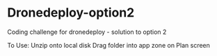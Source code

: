 # Dronedeploy-option2
Coding challenge for dronedeploy - solution to option 2

To Use:
Unzip onto local disk
Drag folder into app zone on Plan screen

